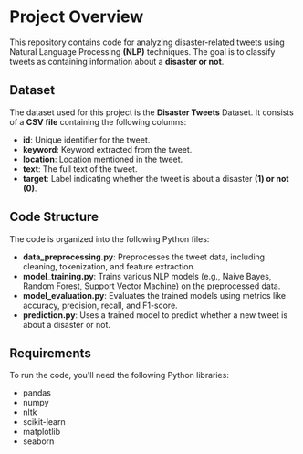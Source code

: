 # Project Overview
This repository contains code for analyzing disaster-related tweets using Natural Language Processing **(NLP)** techniques. The goal is to classify tweets as containing information about a **disaster or not**.

## Dataset
The dataset used for this project is the **Disaster Tweets** Dataset. It consists of a **CSV file** containing the following columns:

- **id**: Unique identifier for the tweet. 
- **keyword**: Keyword extracted from the tweet.
- **location**: Location mentioned in the tweet. 
- **text**: The full text of the tweet.
- **target**: Label indicating whether the tweet is about a disaster **(1) or not (0)**.

## Code Structure
The code is organized into the following Python files:

- **data_preprocessing.py**: Preprocesses the tweet data, including cleaning, tokenization, and feature extraction.
- **model_training.py**: Trains various NLP models (e.g., Naive Bayes, Random Forest, Support Vector Machine) on the preprocessed data.
- **model_evaluation.py**: Evaluates the trained models using metrics like accuracy, precision, recall, and F1-score.
- **prediction.py**: Uses a trained model to predict whether a new tweet is about a disaster or not.

## Requirements
To run the code, you'll need the following Python libraries:

- pandas
- numpy
- nltk
- scikit-learn
- matplotlib
- seaborn
